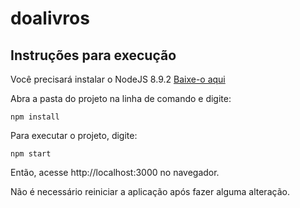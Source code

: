 # doalivros

## Instruções para execução

Você precisará instalar o NodeJS 8.9.2
[Baixe-o aqui](https://nodejs.org/en/)

Abra a pasta do projeto na linha de comando e digite:
```
npm install
```

Para executar o projeto, digite:
```
npm start
```

Então, acesse http://localhost:3000 no navegador.

Não é necessário reiniciar a aplicação após fazer alguma alteração.